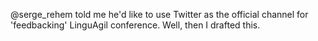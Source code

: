 @serge_rehem told me he'd like to use Twitter as the official channel for 'feedbacking' LinguAgil conference. Well, then I drafted this. 
